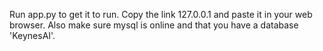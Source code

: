 Run app.py to get it to run. Copy the link 127.0.0.1 and paste it in your web browser. Also make sure mysql is online and that you have a database 'KeynesAI'.
